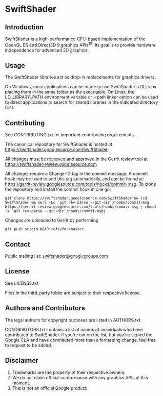 SwiftShader
==========

Introduction
-----------------

SwiftShader is a high-performance CPU-based implementation of the OpenGL ES and Direct3D 9 graphics APIs<sup>1</sup><sup>2</sup>. Its goal is to provide hardware independence for advanced 3D graphics.

Usage
--------

The SwiftShader libraries act as drop-in replacements for graphics drivers.

On Windows, most applications can be made to use SwiftShader's DLLs by placing them in the same folder as the executable. On Linux, the LD\_LIBRARY\_PATH environment variable or -rpath linker option can be used to direct applications to search for shared libraries in the indicated directory first.

Contributing
-----------------

See CONTRIBUTING.txt for important contributing requirements.

The canonical repository for SwiftShader is hosted at
https://swiftshader.googlesource.com/SwiftShader

All changes must be reviewed and approved in the Gerrit review tool at
https://swiftshader-review.googlesource.com

All changes require a Change-ID tag in the commit message. A commit hook may be used to add this tag automatically, and can be found at:
https://gerrit-review.googlesource.com/tools/hooks/commit-msg. To clone the repository and install the commit hook in one go: 

    git clone https://swiftshader.googlesource.com/SwiftShader && (cd SwiftShader && curl -Lo `git rev-parse --git-dir`/hooks/commit-msg https://gerrit-review.googlesource.com/tools/hooks/commit-msg ; chmod +x `git rev-parse --git-dir`/hooks/commit-msg)

Changes are uploaded to Gerrit by performing

    git push origin HEAD:refs/for/master

Contact
-----------

Public mailing list: swiftshader@googlegroups.com

License
----------

See LICENSE.txt

Files in the third_party folder are subject to their respective license.

Authors and Contributors
-----------------------------------

The legal authors for copyright purposes are listed in AUTHORS.txt.

CONTRIBUTORS.txt contains a list of names of individuals who have contributed to SwiftShader. If you're not on the list, but you've signed the Google CLA and have contributed more than a formatting change, feel free to request to be added.

Disclaimer
---------------

1. Trademarks are the property of their respective owners.
2. We do not claim official conformance with any graphics APIs at this moment.
3. This is not an official Google product.